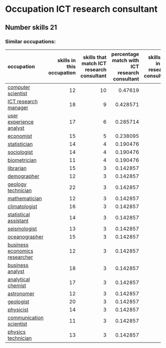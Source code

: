 # Occupation ICT research consultant
## Number skills 21
### Similar occupations:
| occupation                                                        |   skills in this occupation |   skills that match ICT research consultant |   percentage match with ICT research consultant |   skills not in ICT research consultant |
|:------------------------------------------------------------------|----------------------------:|--------------------------------------------:|------------------------------------------------:|----------------------------------------:|
| [computer scientist](computer_scientist.md)                       |                          12 |                                          10 |                                        0.47619  |                                       2 |
| [ICT research manager](ICT_research_manager.md)                   |                          18 |                                           9 |                                        0.428571 |                                       9 |
| [user experience analyst](user_experience_analyst.md)             |                          17 |                                           6 |                                        0.285714 |                                      11 |
| [economist](economist.md)                                         |                          15 |                                           5 |                                        0.238095 |                                      10 |
| [statistician](statistician.md)                                   |                          14 |                                           4 |                                        0.190476 |                                      10 |
| [sociologist](sociologist.md)                                     |                          14 |                                           4 |                                        0.190476 |                                      10 |
| [biometrician](biometrician.md)                                   |                          11 |                                           4 |                                        0.190476 |                                       7 |
| [librarian](librarian.md)                                         |                          15 |                                           3 |                                        0.142857 |                                      12 |
| [demographer](demographer.md)                                     |                          12 |                                           3 |                                        0.142857 |                                       9 |
| [geology technician](geology_technician.md)                       |                          22 |                                           3 |                                        0.142857 |                                      19 |
| [mathematician](mathematician.md)                                 |                          12 |                                           3 |                                        0.142857 |                                       9 |
| [climatologist](climatologist.md)                                 |                          16 |                                           3 |                                        0.142857 |                                      13 |
| [statistical assistant](statistical_assistant.md)                 |                          14 |                                           3 |                                        0.142857 |                                      11 |
| [seismologist](seismologist.md)                                   |                          13 |                                           3 |                                        0.142857 |                                      10 |
| [oceanographer](oceanographer.md)                                 |                          15 |                                           3 |                                        0.142857 |                                      12 |
| [business economics researcher](business_economics_researcher.md) |                          12 |                                           3 |                                        0.142857 |                                       9 |
| [business analyst](business_analyst.md)                           |                          18 |                                           3 |                                        0.142857 |                                      15 |
| [analytical chemist](analytical_chemist.md)                       |                          17 |                                           3 |                                        0.142857 |                                      14 |
| [astronomer](astronomer.md)                                       |                          12 |                                           3 |                                        0.142857 |                                       9 |
| [geologist](geologist.md)                                         |                          20 |                                           3 |                                        0.142857 |                                      17 |
| [physicist](physicist.md)                                         |                          14 |                                           3 |                                        0.142857 |                                      11 |
| [communication scientist](communication_scientist.md)             |                          11 |                                           3 |                                        0.142857 |                                       8 |
| [physics technician](physics_technician.md)                       |                          13 |                                           3 |                                        0.142857 |                                      10 |
